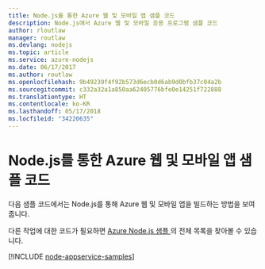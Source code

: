 ```yaml
---
title: Node.js를 통한 Azure 웹 및 모바일 앱 샘플 코드
description: Node.js에서 Azure 웹 및 모바일 응용 프로그램 샘플 코드
author: rloutlaw
manager: routlaw
ms.devlang: nodejs
ms.topic: article
ms.service: azure-nodejs
ms.date: 06/17/2017
ms.author: routlaw
ms.openlocfilehash: 9b49239f4f92b573d6ecb0d6ab9d0bfb37c04a2b
ms.sourcegitcommit: c332a32a1a850aa62405776bfe0e14251f722888
ms.translationtype: HT
ms.contentlocale: ko-KR
ms.lasthandoff: 05/17/2018
ms.locfileid: "34220635"
---
```

# <a name="azure-web-and-mobile-apps-with-nodejs-code-samples"></a>Node.js를 통한 Azure 웹 및 모바일 앱 샘플 코드

다음 샘플 코드에서는 Node.js를 통해 Azure 웹 및 모바일 앱을 빌드하는 방법을 보여줍니다.

다른 작업에 대한 코드가 필요하면 [Azure Node.js 샘플 ](https://azure.microsoft.com/resources/samples/?term=nodejs)의 전체 목록을 찾아볼 수 있습니다.

[!INCLUDE [node-appservice-samples](../docs-ref-conceptual/includes/appservice-samples.md)]
